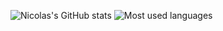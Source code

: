 ![Nicolas's GitHub stats](https://github-readme-stats-eyvx6cv2i-nicolasallards-projects.vercel.app/api?username=NicolasAllard&show_icons=true&theme=monokai)
![Most used languages](https://github-readme-stats-eyvx6cv2i-nicolasallards-projects.vercel.app/api/top-langs/?username=NicolasAllard&theme=monokai&show_icons=true&langs_count=8&layout=donut&hide=Visual%20Basic%20.NET,ASP.NET)
